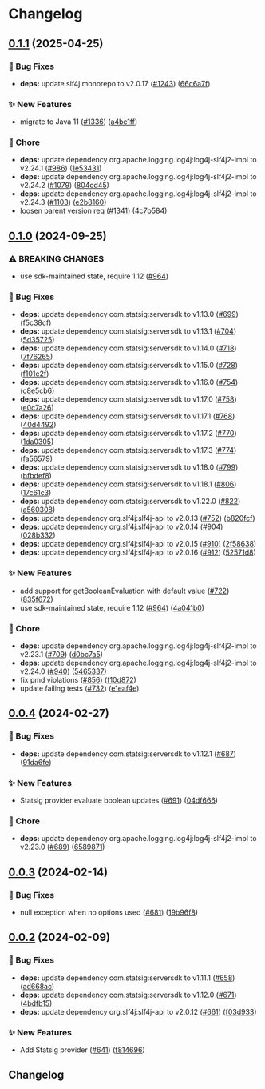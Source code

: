 # Changelog

## [0.1.1](https://github.com/open-feature/java-sdk-contrib/compare/dev.openfeature.contrib.providers.statsig-v0.1.0...dev.openfeature.contrib.providers.statsig-v0.1.1) (2025-04-25)


### 🐛 Bug Fixes

* **deps:** update slf4j monorepo to v2.0.17 ([#1243](https://github.com/open-feature/java-sdk-contrib/issues/1243)) ([66c6a7f](https://github.com/open-feature/java-sdk-contrib/commit/66c6a7fc1bdc3e907793d2fc1eb0d412693a4aee))


### ✨ New Features

* migrate to Java 11 ([#1336](https://github.com/open-feature/java-sdk-contrib/issues/1336)) ([a4be1ff](https://github.com/open-feature/java-sdk-contrib/commit/a4be1ff66870a72189873171e83c5b65dbb9991c))


### 🧹 Chore

* **deps:** update dependency org.apache.logging.log4j:log4j-slf4j2-impl to v2.24.1 ([#986](https://github.com/open-feature/java-sdk-contrib/issues/986)) ([1e53431](https://github.com/open-feature/java-sdk-contrib/commit/1e53431353c1de0856db6bdb815d2218d9ac94a2))
* **deps:** update dependency org.apache.logging.log4j:log4j-slf4j2-impl to v2.24.2 ([#1079](https://github.com/open-feature/java-sdk-contrib/issues/1079)) ([804cd45](https://github.com/open-feature/java-sdk-contrib/commit/804cd455d6e9e79e1fa72b003245027ed7450487))
* **deps:** update dependency org.apache.logging.log4j:log4j-slf4j2-impl to v2.24.3 ([#1103](https://github.com/open-feature/java-sdk-contrib/issues/1103)) ([e2b8160](https://github.com/open-feature/java-sdk-contrib/commit/e2b8160dda2b82b43f665753187ab85a4e1abe13))
* loosen parent version req ([#1341](https://github.com/open-feature/java-sdk-contrib/issues/1341)) ([4c7b584](https://github.com/open-feature/java-sdk-contrib/commit/4c7b58413b47db5c8c52b906ec2cbbc846779199))

## [0.1.0](https://github.com/open-feature/java-sdk-contrib/compare/dev.openfeature.contrib.providers.statsig-v0.0.4...dev.openfeature.contrib.providers.statsig-v0.1.0) (2024-09-25)


### ⚠ BREAKING CHANGES

* use sdk-maintained state, require 1.12 ([#964](https://github.com/open-feature/java-sdk-contrib/issues/964))

### 🐛 Bug Fixes

* **deps:** update dependency com.statsig:serversdk to v1.13.0 ([#699](https://github.com/open-feature/java-sdk-contrib/issues/699)) ([f5c38cf](https://github.com/open-feature/java-sdk-contrib/commit/f5c38cf832e6d4970b3076811ac5b6c2b7da86ee))
* **deps:** update dependency com.statsig:serversdk to v1.13.1 ([#704](https://github.com/open-feature/java-sdk-contrib/issues/704)) ([5d35725](https://github.com/open-feature/java-sdk-contrib/commit/5d357255f10f6608a51bf253bac5dc999fef5a83))
* **deps:** update dependency com.statsig:serversdk to v1.14.0 ([#718](https://github.com/open-feature/java-sdk-contrib/issues/718)) ([7f76265](https://github.com/open-feature/java-sdk-contrib/commit/7f76265b4f610a171bd5bd239941cb1d1420ab55))
* **deps:** update dependency com.statsig:serversdk to v1.15.0 ([#728](https://github.com/open-feature/java-sdk-contrib/issues/728)) ([f101e2f](https://github.com/open-feature/java-sdk-contrib/commit/f101e2f6d5b5d9486bc5b426a1f05c71b70d658c))
* **deps:** update dependency com.statsig:serversdk to v1.16.0 ([#754](https://github.com/open-feature/java-sdk-contrib/issues/754)) ([c8e5cb6](https://github.com/open-feature/java-sdk-contrib/commit/c8e5cb66305db5b076ed4ba5f1a6d1a60b0115f3))
* **deps:** update dependency com.statsig:serversdk to v1.17.0 ([#758](https://github.com/open-feature/java-sdk-contrib/issues/758)) ([e0c7a26](https://github.com/open-feature/java-sdk-contrib/commit/e0c7a266835ab41e9298cd9b726f696bcac21527))
* **deps:** update dependency com.statsig:serversdk to v1.17.1 ([#768](https://github.com/open-feature/java-sdk-contrib/issues/768)) ([40d4492](https://github.com/open-feature/java-sdk-contrib/commit/40d4492372c44abccf45f03a3ec499b3727b6d0a))
* **deps:** update dependency com.statsig:serversdk to v1.17.2 ([#770](https://github.com/open-feature/java-sdk-contrib/issues/770)) ([1da0305](https://github.com/open-feature/java-sdk-contrib/commit/1da0305d8daf35fc64d0864bf9839ac1afe88bf4))
* **deps:** update dependency com.statsig:serversdk to v1.17.3 ([#774](https://github.com/open-feature/java-sdk-contrib/issues/774)) ([fa56579](https://github.com/open-feature/java-sdk-contrib/commit/fa56579fdebe99cbc5415e95585ba791b4e1b247))
* **deps:** update dependency com.statsig:serversdk to v1.18.0 ([#799](https://github.com/open-feature/java-sdk-contrib/issues/799)) ([bfbdef8](https://github.com/open-feature/java-sdk-contrib/commit/bfbdef8cdfe6bdbb1015ffc65354f852b3889fa5))
* **deps:** update dependency com.statsig:serversdk to v1.18.1 ([#806](https://github.com/open-feature/java-sdk-contrib/issues/806)) ([17c61c3](https://github.com/open-feature/java-sdk-contrib/commit/17c61c32d5669ef19e886230b95c4028e9d87d0c))
* **deps:** update dependency com.statsig:serversdk to v1.22.0 ([#822](https://github.com/open-feature/java-sdk-contrib/issues/822)) ([a560308](https://github.com/open-feature/java-sdk-contrib/commit/a560308452ea737b41b9d19d1d0942dffa7f9e51))
* **deps:** update dependency org.slf4j:slf4j-api to v2.0.13 ([#752](https://github.com/open-feature/java-sdk-contrib/issues/752)) ([b820fcf](https://github.com/open-feature/java-sdk-contrib/commit/b820fcf1b7ea945a8e450dcc90addb82f5fb865d))
* **deps:** update dependency org.slf4j:slf4j-api to v2.0.14 ([#904](https://github.com/open-feature/java-sdk-contrib/issues/904)) ([028b332](https://github.com/open-feature/java-sdk-contrib/commit/028b332dc8ac3b134e5453d5449a4c11b4ef250a))
* **deps:** update dependency org.slf4j:slf4j-api to v2.0.15 ([#910](https://github.com/open-feature/java-sdk-contrib/issues/910)) ([2f58638](https://github.com/open-feature/java-sdk-contrib/commit/2f58638eb4907c948325d1e61853e1b6eabfa4c1))
* **deps:** update dependency org.slf4j:slf4j-api to v2.0.16 ([#912](https://github.com/open-feature/java-sdk-contrib/issues/912)) ([52571d8](https://github.com/open-feature/java-sdk-contrib/commit/52571d806e7c547006db836245b4895fe9bc4660))


### ✨ New Features

* add support for getBooleanEvaluation with default value ([#722](https://github.com/open-feature/java-sdk-contrib/issues/722)) ([835f672](https://github.com/open-feature/java-sdk-contrib/commit/835f6727d98883bb7fc351b5dd59039228fbcb2b))
* use sdk-maintained state, require 1.12 ([#964](https://github.com/open-feature/java-sdk-contrib/issues/964)) ([4a041b0](https://github.com/open-feature/java-sdk-contrib/commit/4a041b0dda9c4e460f4c2199f3bc680df0dda621))


### 🧹 Chore

* **deps:** update dependency org.apache.logging.log4j:log4j-slf4j2-impl to v2.23.1 ([#709](https://github.com/open-feature/java-sdk-contrib/issues/709)) ([d0bc7a5](https://github.com/open-feature/java-sdk-contrib/commit/d0bc7a5aceb746d6d7c442e189a6a1e011673ba7))
* **deps:** update dependency org.apache.logging.log4j:log4j-slf4j2-impl to v2.24.0 ([#940](https://github.com/open-feature/java-sdk-contrib/issues/940)) ([5465337](https://github.com/open-feature/java-sdk-contrib/commit/546533739b453988720bb051d5e623ac7eb0b588))
* fix pmd violations ([#856](https://github.com/open-feature/java-sdk-contrib/issues/856)) ([f10d872](https://github.com/open-feature/java-sdk-contrib/commit/f10d87205dd6a21222de362694d208fd293d9200))
* update failing tests ([#732](https://github.com/open-feature/java-sdk-contrib/issues/732)) ([e1eaf4e](https://github.com/open-feature/java-sdk-contrib/commit/e1eaf4e3778d11ecf25d4276d3733760fa72eb9f))

## [0.0.4](https://github.com/open-feature/java-sdk-contrib/compare/dev.openfeature.contrib.providers.statsig-v0.0.3...dev.openfeature.contrib.providers.statsig-v0.0.4) (2024-02-27)


### 🐛 Bug Fixes

* **deps:** update dependency com.statsig:serversdk to v1.12.1 ([#687](https://github.com/open-feature/java-sdk-contrib/issues/687)) ([91da6fe](https://github.com/open-feature/java-sdk-contrib/commit/91da6fee020bdf60d51e1a6849e94201a2b04dec))


### ✨ New Features

* Statsig provider evaluate boolean updates ([#691](https://github.com/open-feature/java-sdk-contrib/issues/691)) ([04df666](https://github.com/open-feature/java-sdk-contrib/commit/04df6669264227e3c3c6165ea0d876e5d8aa8766))


### 🧹 Chore

* **deps:** update dependency org.apache.logging.log4j:log4j-slf4j2-impl to v2.23.0 ([#689](https://github.com/open-feature/java-sdk-contrib/issues/689)) ([6589871](https://github.com/open-feature/java-sdk-contrib/commit/65898713166b5d02f246302c54fd7400ee4238d5))

## [0.0.3](https://github.com/open-feature/java-sdk-contrib/compare/dev.openfeature.contrib.providers.statsig-v0.0.2...dev.openfeature.contrib.providers.statsig-v0.0.3) (2024-02-14)


### 🐛 Bug Fixes

* null exception when no options used ([#681](https://github.com/open-feature/java-sdk-contrib/issues/681)) ([19b96f8](https://github.com/open-feature/java-sdk-contrib/commit/19b96f8c8a62dbde3ed52177953d3e9fe9398912))

## [0.0.2](https://github.com/open-feature/java-sdk-contrib/compare/dev.openfeature.contrib.providers.statsig-v0.0.1...dev.openfeature.contrib.providers.statsig-v0.0.2) (2024-02-09)


### 🐛 Bug Fixes

* **deps:** update dependency com.statsig:serversdk to v1.11.1 ([#658](https://github.com/open-feature/java-sdk-contrib/issues/658)) ([ad668ac](https://github.com/open-feature/java-sdk-contrib/commit/ad668acd81568f86c55d3a02f3678f7169631275))
* **deps:** update dependency com.statsig:serversdk to v1.12.0 ([#671](https://github.com/open-feature/java-sdk-contrib/issues/671)) ([4bdfb15](https://github.com/open-feature/java-sdk-contrib/commit/4bdfb157f33a5b141e7c7b2a905b91db952d7611))
* **deps:** update dependency org.slf4j:slf4j-api to v2.0.12 ([#661](https://github.com/open-feature/java-sdk-contrib/issues/661)) ([f03d933](https://github.com/open-feature/java-sdk-contrib/commit/f03d93305bda8ea932831e81db57c989ce4e14e4))


### ✨ New Features

* Add Statsig provider ([#641](https://github.com/open-feature/java-sdk-contrib/issues/641)) ([f814696](https://github.com/open-feature/java-sdk-contrib/commit/f814696463dd742ee30d1a1e5bdc196b6689447e))

## Changelog

